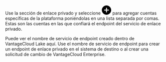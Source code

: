 Use la sección de enlace privado y seleccione ![Plus icon to add item](Images/ebt1659745488877.svg) para agregar cuentas específicas de la plataforma poniéndolas en una lista separada por comas. Estas son las cuentas en las que confiará el endpoint del servicio de enlace privado.

Puede ver el nombre de servicio de endpoint creado dentro de VantageCloud Lake aquí. Use el nombre de servicio de endpoint para crear un endpoint de enlace privado en el sistema de destino o al crear una solicitud de cambio de VantageCloud Enterprise.
